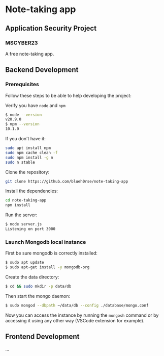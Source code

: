 # Note-taking app

## Application Security Project

### MSCYBER23

A free note-taking app.

## Backend Development

### Prerequisites

Follow these steps to be able to help developing the project:

Verify you have `node` and `npm`

````bash
$ node --version
v20.9.0
$ npm --version
10.1.0
````

If you don't have it:

````bash
sudo apt install npm
sudo npm cache clean -f
sudo npm install -g n
sudo n stable
````

Clone the repository:

````bash
git clone https://github.com/blueh0rse/note-taking-app
````

Install the dependencies:

````bash
cd note-taking-app
npm install
````

Run the server:

````bash
$ node server.js
Listening on port 3000
````

### Launch Mongodb local instance

First be sure mongodb is correctly installed:

````bash
$ sudo apt update
$ sudo apt-get install -y mongodb-org
````

Create the data directory:

````bash
$ cd && sudo mkdir -p data/db
````

Then start the mongo daemon:

````bash
$ sudo mongod --dbpath ~/data/db --config ./database/mongo.conf
````

Now you can access the instance by running the `mongosh` command or by accessing it using any other way (VSCode extension for example).

## Frontend Development

...

